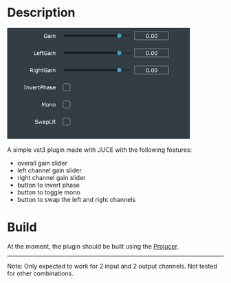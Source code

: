 # Description

![](GUI.PNG)

A simple vst3 plugin made with JUCE with the following features:
* overall gain slider
* left channel gain slider
* right channel gain slider
* button to invert phase
* button to toggle mono
* button to swap the left and right channels

# Build
At the moment, the plugin should be built using the [Projucer](https://juce.com/discover/projucer).

---

Note: Only expected to work for 2 input and 2 output channels. Not tested for other combinations.

